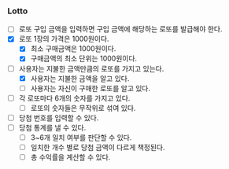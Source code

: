 ### Lotto

- [ ] 로또 구입 금액을 입력하면 구입 금액에 해당하는 로또를 발급해야 한다.
- [x] 로또 1장의 가격은 1000원이다.
    - [x] 최소 구매금액은 1000원이다.
    - [x] 구매금액의 최소 단위는 1000원이다.
- [ ] 사용자는 지불한 금액만큼의 로또를 가지고 있는다.
  - [x] 사용자는 지불한 금액을 알고 있다.
  - [ ] 사용자는 자신이 구매한 로또를 알고 있다.
- [ ] 각 로또마다 6개의 숫자를 가지고 있다.
  - [ ] 로또의 숫자들은 무작위로 섞여 있다. 
- [ ] 당첨 번호를 입력할 수 있다.
- [ ] 당첨 통계를 낼 수 있다.
  - [ ] 3~6개 일치 여부를 판단할 수 있다.
  - [ ] 일치한 개수 별로 당첨 금액이 다르게 책정된다.
  - [ ] 총 수익률을 계산할 수 있다.
